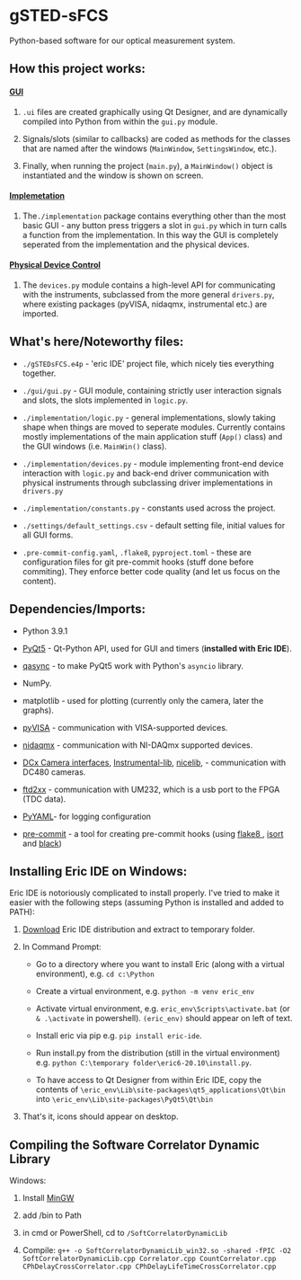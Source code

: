 # gSTED-sFCS

Python-based software for our optical measurement system.

## How this project works:

#### <u>GUI</u>

1. `.ui` files are created graphically using Qt Designer, and are dynamically compiled into Python from within the `gui.py` module.

2. Signals/slots (similar to callbacks) are coded as methods for the classes that are named after the windows (`MainWindow`, `SettingsWindow`, etc.).

3. Finally, when running the project (`main.py`), a `MainWindow()` object is instantiated and the window is shown on screen.

#### <u>Implemetation</u>

1. The`./implementation` package contains everything other than the most basic GUI - any button press triggers a slot in `gui.py` which in turn calls a function from the implementation. In this way the GUI is completely seperated from the implementation and the physical devices.

#### <u>Physical Device Control</u>

1. The `devices.py` module contains a high-level API for communicating with the instruments, subclassed from the more general `drivers.py`, where existing packages (pyVISA, nidaqmx, instrumental etc.) are imported.

## What's here/Noteworthy files:

- `./gSTEDsFCS.e4p` - 'eric IDE' project file, which nicely ties everything together.

- `./gui/gui.py` - GUI module, containing strictly user interaction signals and slots, the slots implemented in `logic.py`.

- `./implementation/logic.py` - general implementations, slowly taking shape when things are moved to seperate modules. Currently contains mostly implementations of the main application stuff (`App()` class) and the GUI windows (i.e. `MainWin()` class).

- `./implementation/devices.py` - module implementing front-end device interaction with `logic.py` and back-end driver communication with physical instruments through subclassing driver implementations in `drivers.py`

- `./implementation/constants.py` - constants used across the project.

- `./settings/default_settings.csv` - default setting file, initial values for all GUI forms.

- `.pre-commit-config.yaml`, `.flake8`, `pyproject.toml` - these are configuration files for git pre-commit hooks (stuff done before commiting). They enforce better code quality (and let us focus on the content).

## Dependencies/Imports:

- Python 3.9.1

- [PyQt5](https://pypi.org/project/PyQt5/) - Qt-Python API, used for GUI and timers (**installed with Eric IDE**).

- [qasync](https://github.com/CabbageDevelopment/qasync) - to make PyQt5 work with Python's `asyncio` library.

- NumPy.

- matplotlib - used for plotting (currently only the camera, later the graphs).

- [pyVISA](https://pypi.org/project/PyVISA/) - communication with VISA-supported devices.

- [nidaqmx](https://pypi.org/project/nidaqmx/) - communication with NI-DAQmx supported devices.

- [DCx Camera interfaces](https://www.thorlabs.com/software_pages/ViewSoftwarePage.cfm?Code=ThorCam), [Instrumental-lib](https://pypi.org/project/Instrumental-lib/), [nicelib](https://pypi.org/project/NiceLib/),  - communication with DC480 cameras.

- [ftd2xx](https://github.com/snmishra/ftd2xx) - communication with UM232, which is a usb port to the FPGA (TDC data).

- [PyYAML](https://pypi.org/project/PyYAML/)- for logging configuration

- [pre-commit](https://pypi.org/project/pre-commit/) - a tool for creating pre-commit hooks (using [flake8 ](https://pypi.org/project/flake8/), [isort ](https://pypi.org/project/isort/) and [black](https://pypi.org/project/black/))

## Installing Eric IDE on Windows:

Eric IDE is notoriously complicated to install properly. I've tried to make it easier with the following steps (assuming Python is installed and added to PATH):

1. [Download](https://sourceforge.net/projects/eric-ide/) Eric IDE distribution and extract to temporary folder.

2. In Command Prompt:
   
   * Go to a directory where you want to install Eric (along with a virtual environment), e.g. `cd c:\Python`
   
   * Create a virtual environment, e.g. `python -m venv eric_env`
   
   * Activate virtual environment, e.g. `eric_env\Scripts\activate.bat` (or `& .\activate` in powershell). `(eric_env)` should appear on left of text.
   
   * Install eric via pip e.g. `pip install eric-ide`.
   
   * Run install.py from the distribution (still in the virtual environment) e.g. `python C:\temporary folder\eric6-20.10\install.py`.
   
   * To have access to Qt Designer from within Eric IDE, copy the contents of `\eric_env\Lib\site-packages\qt5_applications\Qt\bin` into `\eric_env\Lib\site-packages\PyQt5\Qt\bin`

3. That's it, icons should appear on desktop.

## Compiling the Software Correlator Dynamic Library

Windows:

1. Install [MinGW](https://sourceforge.net/projects/mingw/)

2. add /bin to Path

3. in cmd or PowerShell, cd to `/SoftCorrelatorDynamicLib`

4. Compile: `g++ -o SoftCorrelatorDynamicLib_win32.so -shared -fPIC -O2 SoftCorrelatorDynamicLib.cpp Correlator.cpp CountCorrelator.cpp CPhDelayCrossCorrelator.cpp CPhDelayLifeTimeCrossCorrelator.cpp`
